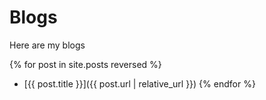 ---
---

# Blogs

Here are my blogs

{% for post in site.posts reversed %}
* [{{ post.title }}]({{ post.url | relative_url }})
{% endfor %}

